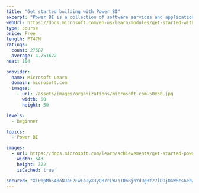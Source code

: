 ```yaml
---
title: "Get started building with Power BI"
excerpt: "Power BI is a collection of software services and applications that let you connect to all sorts of data sources and create compelling visuals and reports. You can benefit from receiving those reports, or you can share them with others inside or outside your organization. Learn the basics of Power BI, how its services and applications work together, and how they can be used to create or experience compelling visuals and analytics based on your data."
webUrl: https://docs.microsoft.com/en-us/learn/modules/get-started-with-power-bi/
type: course
price: Free
length: PT47M
ratings:
  count: 27587
  average: 4.751622
heat: 104

provider:
  name: Microsoft Learn
  domain: microsoft.com
  images:
    - url: /assets/images/organizations/microsoft.com-50x50.jpg
      width: 50
      height: 50

levels:
  - Beginner

topics:
  - Power BI

images:
  - url: https://docs.microsoft.com/learn/achievements/get-started-power-bi-social.png
    width: 643
    height: 322
    isCached: true

secured: "XiP0pMhS48oNJaE2FwFoUyX3yQ87rLW7h1OnBjhYdUgRt27lD9jOGW8cs6ehw5EzYmFirQ9hDKSE1ewg3M3MXSDP4tmHoCAFkuWKbnuRMnLXCROuuyf3+1HBxxMPeVK3iG2JNVf924uWtK9hlot8m0kLPhxnDNBhZE6gC/e2NBdDNrmJLLcKgAa0PLidX13hWULiRvs8T+0ZiC013UTYxLX0+jv7OLZL/O2NhD7V42H6BdbtuBd/QDajrIM4tl+YbvhMGUT6gtHtK2fdTHW36OjC6Ei/PMi7LK3swbGdd6cezdcm6dDiV+uGHIvUwBS3Uv+ZM1P5jSTLtr8yBFWuZT11OkdjjjjOrm9tGYwfJwh7ipcAzIXJaBTPPsXUC/h1qiVRgzNJB5/O0ukkpGe8TxWAA6im0wdv/1QdNCQ60iKFe0IfOGZ55rqi1AG7TK6K;7rf11XH2YgBJdx1D8pX9Zg=="
---
```


